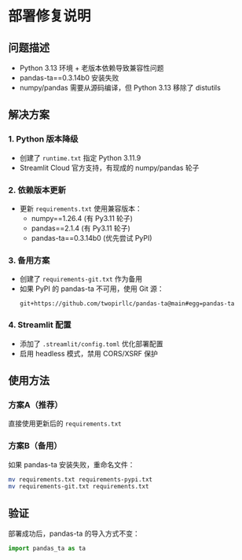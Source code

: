 # 部署修复说明

## 问题描述
- Python 3.13 环境 + 老版本依赖导致兼容性问题
- pandas-ta==0.3.14b0 安装失败
- numpy/pandas 需要从源码编译，但 Python 3.13 移除了 distutils

## 解决方案

### 1. Python 版本降级
- 创建了 `runtime.txt` 指定 Python 3.11.9
- Streamlit Cloud 官方支持，有现成的 numpy/pandas 轮子

### 2. 依赖版本更新
- 更新 `requirements.txt` 使用兼容版本：
  - numpy==1.26.4 (有 Py3.11 轮子)
  - pandas==2.1.4 (有 Py3.11 轮子)
  - pandas-ta==0.3.14b0 (优先尝试 PyPI)

### 3. 备用方案
- 创建了 `requirements-git.txt` 作为备用
- 如果 PyPI 的 pandas-ta 不可用，使用 Git 源：
  ```
  git+https://github.com/twopirllc/pandas-ta@main#egg=pandas-ta
  ```

### 4. Streamlit 配置
- 添加了 `.streamlit/config.toml` 优化部署配置
- 启用 headless 模式，禁用 CORS/XSRF 保护

## 使用方法

### 方案A（推荐）
直接使用更新后的 `requirements.txt`

### 方案B（备用）
如果 pandas-ta 安装失败，重命名文件：
```bash
mv requirements.txt requirements-pypi.txt
mv requirements-git.txt requirements.txt
```

## 验证
部署成功后，pandas-ta 的导入方式不变：
```python
import pandas_ta as ta
```



